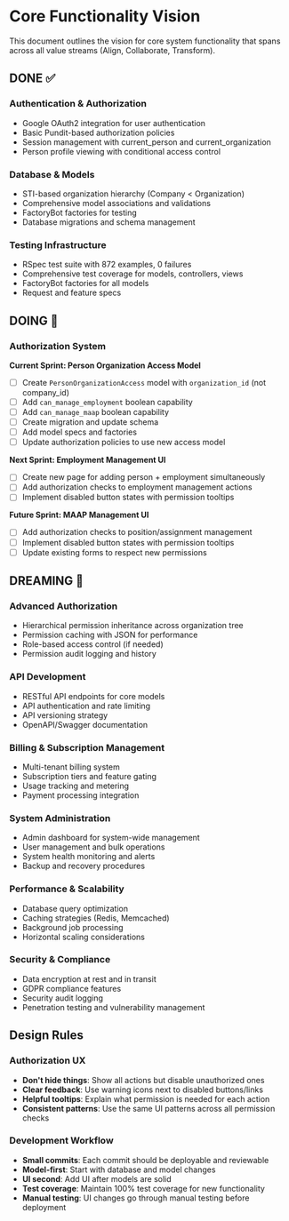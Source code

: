 # Core Functionality Vision

This document outlines the vision for core system functionality that spans across all value streams (Align, Collaborate, Transform).

## DONE ✅

### Authentication & Authorization
- Google OAuth2 integration for user authentication
- Basic Pundit-based authorization policies
- Session management with current_person and current_organization
- Person profile viewing with conditional access control

### Database & Models
- STI-based organization hierarchy (Company < Organization)
- Comprehensive model associations and validations
- FactoryBot factories for testing
- Database migrations and schema management

### Testing Infrastructure
- RSpec test suite with 872 examples, 0 failures
- Comprehensive test coverage for models, controllers, views
- FactoryBot factories for all models
- Request and feature specs

## DOING 🔄

### Authorization System
**Current Sprint: Person Organization Access Model**
- [ ] Create `PersonOrganizationAccess` model with `organization_id` (not company_id)
- [ ] Add `can_manage_employment` boolean capability
- [ ] Add `can_manage_maap` boolean capability  
- [ ] Create migration and update schema
- [ ] Add model specs and factories
- [ ] Update authorization policies to use new access model

**Next Sprint: Employment Management UI**
- [ ] Create new page for adding person + employment simultaneously
- [ ] Add authorization checks to employment management actions
- [ ] Implement disabled button states with permission tooltips

**Future Sprint: MAAP Management UI**
- [ ] Add authorization checks to position/assignment management
- [ ] Implement disabled button states with permission tooltips
- [ ] Update existing forms to respect new permissions

## DREAMING 💭

### Advanced Authorization
- Hierarchical permission inheritance across organization tree
- Permission caching with JSON for performance
- Role-based access control (if needed)
- Permission audit logging and history

### API Development
- RESTful API endpoints for core models
- API authentication and rate limiting
- API versioning strategy
- OpenAPI/Swagger documentation

### Billing & Subscription Management
- Multi-tenant billing system
- Subscription tiers and feature gating
- Usage tracking and metering
- Payment processing integration

### System Administration
- Admin dashboard for system-wide management
- User management and bulk operations
- System health monitoring and alerts
- Backup and recovery procedures

### Performance & Scalability
- Database query optimization
- Caching strategies (Redis, Memcached)
- Background job processing
- Horizontal scaling considerations

### Security & Compliance
- Data encryption at rest and in transit
- GDPR compliance features
- Security audit logging
- Penetration testing and vulnerability management

## Design Rules

### Authorization UX
- **Don't hide things**: Show all actions but disable unauthorized ones
- **Clear feedback**: Use warning icons next to disabled buttons/links
- **Helpful tooltips**: Explain what permission is needed for each action
- **Consistent patterns**: Use the same UI patterns across all permission checks

### Development Workflow
- **Small commits**: Each commit should be deployable and reviewable
- **Model-first**: Start with database and model changes
- **UI second**: Add UI after models are solid
- **Test coverage**: Maintain 100% test coverage for new functionality
- **Manual testing**: UI changes go through manual testing before deployment

